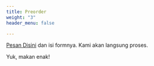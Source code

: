 ```yaml
---
title: Preorder
weight: "3"
header_menu: false

---
```

[Pesan Disini](https://forms.gle/t4AgiraeAwsWQCWr9) dan isi formnya. Kami akan langsung proses.

Yuk, makan enak!